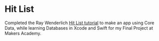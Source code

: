 # Hit List

Completed the Ray Wenderlich [Hit List tutorial](https://www.raywenderlich.com/145809/getting-started-core-data-tutorial) to make an app using Core Data, while learning Databases in Xcode and Swift for my Final Project at Makers Academy.
